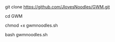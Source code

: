 git clone https://github.com/JlovesNoodles/GWM.git


cd GWM


chmod +x gwmnoodles.sh


bash gwmnoodles.sh
